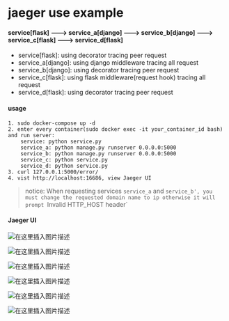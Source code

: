 
# jaeger use example

#### service[flask] ---> service_a[django] ---> service_b[django] ---> service_c[flask] ---> service_d[flask]

- service[flask]: using decorator tracing peer request
- service_a[django]: using django middleware tracing all request
- service_b[django]: using decorator tracing peer request
- service_c[flask]: using flask middleware(request hook) tracing all request
- service_d[flask]: using decorator tracing peer request


#### usage
```shell
1. sudo docker-compose up -d
2. enter every container(sudo docker exec -it your_container_id bash) and run server:
    service: python service.py
    service_a: python manage.py runserver 0.0.0.0:5000
    service_b: python manage.py runserver 0.0.0.0:5000
    service_c: python service.py
    service_d: python service.py
3. curl 127.0.0.1:5000/error/
4. vist http://localhost:16686, view Jaeger UI
```

> notice: When requesting services `service_a` and `service_b', you must change the requested domain name to ip
> otherwise it will prompt `Invalid HTTP_HOST header`

#### Jaeger UI
![在这里插入图片描述](https://img-blog.csdnimg.cn/20210306205656432.png?x-oss-process=image/watermark,type_ZmFuZ3poZW5naGVpdGk,shadow_10,text_aHR0cHM6Ly9ibG9nLmNzZG4ubmV0L3B1c2hpcWlhbmc=,size_16,color_FFFFFF,t_70#pic_center)

![在这里插入图片描述](https://img-blog.csdnimg.cn/20210306205701756.png?x-oss-process=image/watermark,type_ZmFuZ3poZW5naGVpdGk,shadow_10,text_aHR0cHM6Ly9ibG9nLmNzZG4ubmV0L3B1c2hpcWlhbmc=,size_16,color_FFFFFF,t_70#pic_center)

![在这里插入图片描述](https://img-blog.csdnimg.cn/2021030620570551.png?x-oss-process=image/watermark,type_ZmFuZ3poZW5naGVpdGk,shadow_10,text_aHR0cHM6Ly9ibG9nLmNzZG4ubmV0L3B1c2hpcWlhbmc=,size_16,color_FFFFFF,t_70#pic_center)

![在这里插入图片描述](https://img-blog.csdnimg.cn/20210306205705961.png?x-oss-process=image/watermark,type_ZmFuZ3poZW5naGVpdGk,shadow_10,text_aHR0cHM6Ly9ibG9nLmNzZG4ubmV0L3B1c2hpcWlhbmc=,size_16,color_FFFFFF,t_70#pic_center)

![在这里插入图片描述](https://img-blog.csdnimg.cn/20210306205705530.png?x-oss-process=image/watermark,type_ZmFuZ3poZW5naGVpdGk,shadow_10,text_aHR0cHM6Ly9ibG9nLmNzZG4ubmV0L3B1c2hpcWlhbmc=,size_16,color_FFFFFF,t_70#pic_center)

![在这里插入图片描述](https://img-blog.csdnimg.cn/20210306205700924.png?x-oss-process=image/watermark,type_ZmFuZ3poZW5naGVpdGk,shadow_10,text_aHR0cHM6Ly9ibG9nLmNzZG4ubmV0L3B1c2hpcWlhbmc=,size_16,color_FFFFFF,t_70#pic_center)
